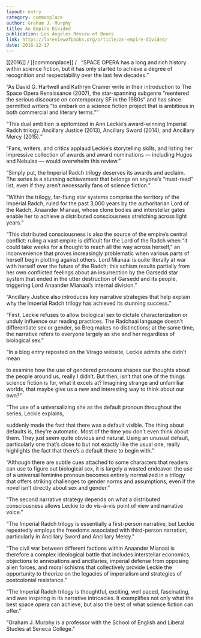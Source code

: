```yaml
---
layout: entry
category: commonplace
author: Graham J. Murphy
title: An Empire Divided
publication: Los Angeles Review of Books
link: https://lareviewofbooks.org/article/an-empire-divided/
date: 2016-12-17
---
```


[[2016]] / [[commonplace]] / 
 
“SPACE OPERA has a long and rich history within science fiction, but it has only started to achieve a degree of recognition and respectability over the last few decades.”

“As David G. Hartwell and Kathryn Cramer write in their introduction to The Space Opera Renaissance (2007), the star-spanning subgenre “reentered the serious discourse on contemporary SF in the 1980s” and has since permitted writers “to embark on a science fiction project that is ambitious in both commercial and literary terms.””

“This dual ambition is epitomized in Ann Leckie’s award-winning Imperial Radch trilogy: Ancillary Justice (2013), Ancillary Sword (2014), and Ancillary Mercy (2015).”

“Fans, writers, and critics applaud Leckie’s storytelling skills, and listing her impressive collection of awards and award nominations — including Hugos and Nebulas — would overwhelm this review.”

“Simply put, the Imperial Radch trilogy deserves its awards and acclaim. The series is a stunning achievement that belongs on anyone’s “must-read” list, even if they aren’t necessarily fans of science fiction.”

“Within the trilogy, far-flung star systems comprise the territory of the Imperial Radch, ruled for the past 3,000 years by the authoritarian Lord of the Radch, Anaander Mianaai, whose clone bodies and interstellar gates enable her to achieve a distributed consciousness stretching across light years.”

“This distributed consciousness is also the source of the empire’s central conflict: ruling a vast empire is difficult for the Lord of the Radch when “it could take weeks for a thought to reach all the way across herself,” an inconvenience that proves increasingly problematic when various parts of herself begin plotting against others. Lord Mianaai is quite literally at war with herself over the future of the Radch; this schism results partially from her own conflicted feelings about an insurrection by the Garsedd star system that ended in the utter destruction of Garsedd and its people, triggering Lord Anaander Mianaai’s internal division.”

“Ancillary Justice also introduces key narrative strategies that help explain why the Imperial Radch trilogy has achieved its stunning success.”

“First, Leckie refuses to allow biological sex to dictate characterization or unduly influence our reading practices. The Radchaai language doesn’t differentiate sex or gender, so Breq makes no distinctions; at the same time, the narrative refers to everyone largely as she and her regardless of biological sex.”

“In a blog entry reposted on the Virago website, Leckie admits she didn’t mean

to examine how the use of gendered pronouns shapes our thoughts about the people around us, really I didn’t. But then, isn’t that one of the things science fiction is for, what it excels at? Imagining strange and unfamiliar worlds, that maybe give us a new and interesting way to think about our own?”

“The use of a universalizing she as the default pronoun throughout the series, Leckie explains,

suddenly made the fact that there was a default visible. The thing about defaults is, they’re automatic. Most of the time you don’t even think about them. They just seem quite obvious and natural. Using an unusual default, particularly one that’s close to but not exactly like the usual one, really highlights the fact that there’s a default there to begin with.”

“Although there are subtle cues attached to some characters that readers can use to figure out biological sex, it is largely a wasted endeavor: the use of a universal feminine pronoun becomes entirely normalized in a trilogy that offers striking challenges to gender norms and assumptions, even if the novel isn’t directly about sex and gender.”

“The second narrative strategy depends on what a distributed consciousness allows Leckie to do vis-à-vis point of view and narrative voice.”

“The Imperial Radch trilogy is essentially a first-person narrative, but Leckie repeatedly employs the freedoms associated with third-person narration, particularly in Ancillary Sword and Ancillary Mercy.”

“The civil war between different factions within Anaander Mianaai is therefore a complex ideological battle that includes interstellar economics, objections to annexations and ancillaries, imperial defense from opposing alien forces, and moral schisms that collectively provide Leckie the opportunity to theorize on the legacies of imperialism and strategies of postcolonial resistance.”

“The Imperial Radch trilogy is thoughtful, exciting, well paced, fascinating, and awe inspiring in its narrative intricacies. It exemplifies not only what the best space opera can achieve, but also the best of what science fiction can offer.”

“Graham J. Murphy is a professor with the School of English and Liberal Studies at Seneca College.”

